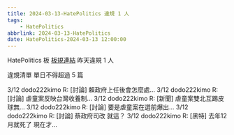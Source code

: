 ```yaml
---
title: 2024-03-13-HatePolitics 違規 1 人
tags:
    - HatePolitics
abbrlink: 2024-03-13-HatePolitics
date: HatePolitics-2024-03-13 12:00:00
---
```

HatePolitics 板 [板規連結](https://www.ptt.cc/bbs/HatePolitics/M.1617115262.A.D60.html)
昨天違規 1 人
<!-- more -->

違規清單
單日不得超過 5 篇

3/12 dodo222kimo R: [討論] 賴政府上任後會怎麼處…
3/12 dodo222kimo R: [討論] 虐童案反映台灣收養制…
3/12 dodo222kimo R: [新聞] 虐童案雙北互踢皮球無…
3/12 dodo222kimo R: [討論] 要是虐童案在選前爆出…
3/12 dodo222kimo R: [討論] 蔡政府司改 就這？
3/12 dodo222kimo R: [黑特] 去年12月就死了 現在才…